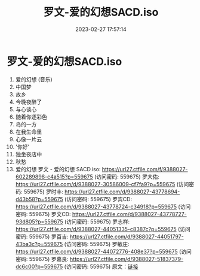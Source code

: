 ﻿---
title: 罗文-爱的幻想SACD.iso
date: 2023-02-27 17:57:14
categories: WAV车载音乐、镜像
tags: 华语中文
---
# 罗文-爱的幻想SACD.iso

01. 爱的幻想 (音乐)
02. 中国梦
03. 故乡
04. 今晚夜醉了
05. 与心谈心
06. 随着你逐彩色
07. 岛的一方
08. 在我生命里
09. 心像一片云
10. '你好'
11. 独坐夜店中
12. 秋愁
13. 爱的幻想
罗文 - 爱的幻想 SACD.iso: https://url27.ctfile.com/f/9388027-602289898-c4a515?p=559675
(访问密码: 559675)
罗大佑: https://url27.ctfile.com/d/9388027-30586009-cf7fa9?p=559675
(访问密码: 559675)
罗时丰: https://url27.ctfile.com/d/9388027-43778694-d43b58?p=559675
(访问密码: 559675)
罗宾CD: https://url27.ctfile.com/d/9388027-43778724-c34918?p=559675
(访问密码: 559675)
罗文CD: https://url27.ctfile.com/d/9388027-43778727-93d805?p=559675
(访问密码: 559675)
罗志祥: https://url27.ctfile.com/d/9388027-44051335-c8387c?p=559675
(访问密码: 559675)
罗百吉: https://url27.ctfile.com/d/9388027-44051797-43ba3c?p=559675
(访问密码: 559675)
罗敏庄: https://url27.ctfile.com/d/9388027-44072776-408e37?p=559675
(访问密码: 559675)
罗嘉良: https://url27.ctfile.com/d/9388027-51837379-dc6c00?p=559675
(访问密码: 559675)
原文：[链接](https://blog.sina.com.cn/s/blog_1647c7e76010310xo.html)